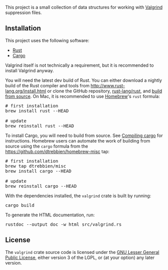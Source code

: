 This project is a small collection of data structures for working with [Valgrind](http://valgrind.org) suppression files.

## Installation
This project uses the following software:

 *  [Rust](http://www.rust-lang.org)
 *  [Cargo](http://crates.io)

Valgrind itself is not technically a requirement, but it is recommended to install Valgrind anyway.

You will need the latest dev build of Rust. You can either download a nightly build of the Rust compiler and tools from http://www.rust-lang.org/install.html or clone the GitHub repository, [rust-lang/rust](https://github.com/rust-lang/rust), and [build from source](https://github.com/rust-lang/rust/#building-from-source). On Mac, it is recommended to use [Homebrew](http://brew.sh)'s `rust` formula:

<pre>
# first installation
brew install rust --HEAD

# update
brew reinstall rust --HEAD
</pre>

To install Cargo, you will need to build from source. See [Compiling cargo](https://github.com/rust-lang/cargo#compiling-cargo) for instructions. Homebrew users can automate the work of building from source using the `cargo` formula from the https://github.com/dtrebbien/homebrew-misc tap:

<pre>
# first installation
brew tap dtrebbien/misc
brew install cargo --HEAD

# update
brew reinstall cargo --HEAD
</pre>

With the dependencies installed, the `valgrind` crate is built by running:

<pre>
cargo build
</pre>

To generate the HTML documentation, run:

<pre>
rustdoc --output doc -w html src/valgrind.rs
</pre>

## License
The `valgrind` crate source code is licensed under the [GNU Lesser General Public License](http://www.gnu.org/licenses/lgpl.html), either version 3 of the LGPL, or (at your option) any later version.
